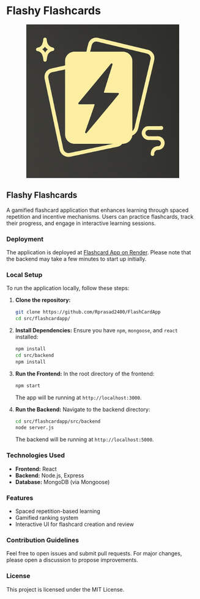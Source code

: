 # Flashy Flashcards


<div align="center">
  <img src="./src/flashcardapp/public/real_logo.png" alt="Flashcard App Logo" width="400"/>
</div>

## Flashy Flashcards


A gamified flashcard application that enhances learning through spaced repetition and incentive mechanisms. Users can practice flashcards, track their progress, and engage in interactive learning sessions.

### Deployment

The application is deployed at [Flashcard App on Render](https://flashcardapp-wlsx.onrender.com/). Please note that the backend may take a few minutes to start up initially.

### Local Setup

To run the application locally, follow these steps:

1. **Clone the repository:**

   ```bash
   git clone https://github.com/Rprasad2400/FlashCardApp
   cd src/flashcardapp/
   ```

2. **Install Dependencies:** Ensure you have `npm`, `mongoose`, and `react` installed:

   ```bash
   npm install
   cd src/backend
   npm install
   ```

3. **Run the Frontend:** In the root directory of the frontend:

   ```bash
   npm start
   ```

   The app will be running at `http://localhost:3000`.

4. **Run the Backend:** Navigate to the backend directory:

   ```bash
   cd src/flashcardapp/src/backend
   node server.js
   ```

   The backend will be running at `http://localhost:5000`.

### Technologies Used

* **Frontend:** React
* **Backend:** Node.js, Express
* **Database:** MongoDB (via Mongoose)

### Features

* Spaced repetition-based learning
* Gamified ranking system
* Interactive UI for flashcard creation and review

### Contribution Guidelines

Feel free to open issues and submit pull requests. For major changes, please open a discussion to propose improvements.

### License

This project is licensed under the MIT License.

